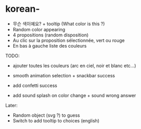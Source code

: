 # korean-

- 무슨 색이예요? + tooltip (What color is this ?)
- Random color appearing
- 4 propositions (random disposition)
- Au clic sur la proposition sélectionnée, vert ou rouge
- En bas à gauche liste des couleurs

TODO:
- ajouter toutes les couleurs (arc en ciel, noir et blanc etc...)
- smooth animation selection + snackbar success

- add confetti success
- add sound splash on color change + sound wrong answer

Later:
- Random object (svg ?) to guess
- Switch to add tooltip to choices (english)
